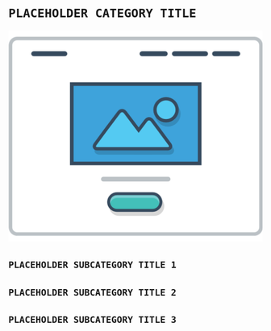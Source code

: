 # `PLACEHOLDER CATEGORY TITLE`

<img src="/assets/media/images/vendors/wf__hero-image--1200px.png"/>

## `PLACEHOLDER SUBCATEGORY TITLE 1`

## `PLACEHOLDER SUBCATEGORY TITLE 2`

## `PLACEHOLDER SUBCATEGORY TITLE 3`
